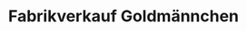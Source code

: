 ---
title: "Fabrikverkauf Goldmännchen"
url: /st-gangloff/fabrikverkauf-goldmaennchen/
shop: Allgemein
---